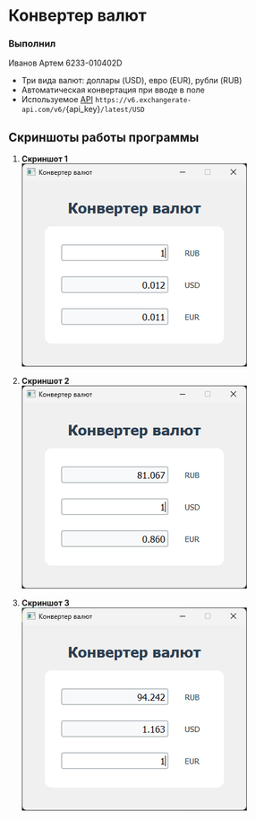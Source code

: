 # Конвертер валют

### Выполнил
Иванов Артем 6233-010402D

- Три вида валют: доллары (USD), евро (EUR), рубли (RUB)
- Автоматическая конвертация при вводе в поле
- Используемое [API](https://exchangerate-api.com/) `https://v6.exchangerate-api.com/v6/`{api_key}`/latest/USD`


## Скриншоты работы программы

1. **Скриншот 1**  
   ![скриншот 1](screenshots/1.png)

3. **Скриншот 2**  
   ![скриншот 2](screenshots/2.png)

3. **Скриншот 3**  
   ![скриншот 3](screenshots/3.png)
